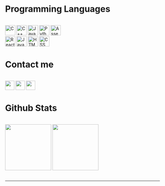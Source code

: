 <h1 align="left">Programming Languages </h1>
<br>
<div align="left">
 <div>
        <img src="https://img.shields.io/badge/C-00599C?style=for-the-badge&logo=c&logoColor=white" alt="C" height="33" />
        <img src="https://img.shields.io/badge/-C++-blue?logo=cplusplus" alt="C++" height="33" />
        <img src="https://img.shields.io/badge/Java-ED8B00?style=for-the-badge&logo=openjdk&logoColor=white" alt="Java" height="33" />
        <img src="https://img.shields.io/badge/python-3670A0?style=for-the-badge&logo=python&logoColor=ffdd54" alt="Python" height="33" />
        <img src="https://img.shields.io/badge/Assembly-007ACC?style=for-the-badge&logo=MIPS&logoColor=white" alt="Assembly" height="33"/>
    </div>
    <div>
        <img src="https://img.shields.io/badge/-ReactJs-61DAFB?logo=react&logoColor=white&style=for-the-badge" alt="ReactJS" height="33"/>
        <img src="https://img.shields.io/badge/JavaScript-323330?style=for-the-badge&logo=javascript&logoColor=F7DF1E" alt="Javascript" height="33"/>
        <img src="https://img.shields.io/badge/HTML5-E34F26?style=for-the-badge&logo=html5&logoColor=white" alt="HTML" height="33" />
        <img src="https://img.shields.io/badge/CSS3-1572B6?style=for-the-badge&logo=css3&logoColor=white" alt="CSS" height="33" />
    </div>

<h1 align="left">Contact me</h1>
<br>
<div align="left">
    <a href="https://www.facebook.com/minhchau.nguyen.983" target="top"><img src="https://img.shields.io/badge/Facebook-%231877F2.svg?style=for-the-badge&logo=Facebook&logoColor=white" height="30"></a>
    <a href="https://github.com/mchau98" target="blank"><img src="https://img.shields.io/badge/GitHub-100000?style=for-the-badge&logo=github&logoColor=white" height="30"></a>
    <a href="mailto:nguynminhchau98@gmail.com" target="blank"><img src="https://img.shields.io/badge/Gmail-D14836?style=for-the-badge&logo=gmail&logoColor=white" height="30"></a>
</div>

<h1 align="left">Github Stats </h1>
<br>
<div align="left">
    <img height="150" src="https://github-readme-stats.vercel.app/api/top-langs/?username=mchau98&layout=compact&theme=noctis_minimus"/>
    <img height="150" src="https://github-readme-stats.vercel.app/api?username=mchau98&show_icons=true&theme=noctis_minimus" />
</div>
<br>

---

